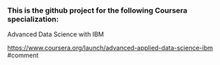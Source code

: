 ### This is the github project for the following Coursera specialization:

Advanced Data Science with IBM

https://www.coursera.org/launch/advanced-applied-data-science-ibm
#comment
